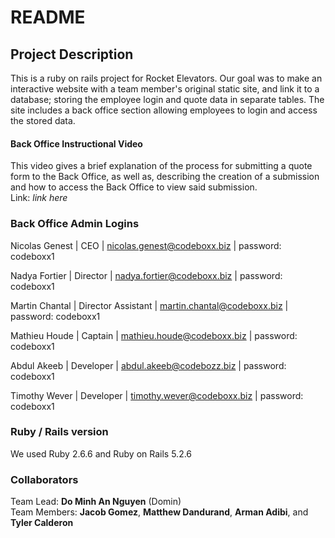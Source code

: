 # README

## Project Description
This is a ruby on rails project for Rocket Elevators. Our goal was to make an interactive website with a team member's original static site, and link it to a database; storing the employee login and quote data in separate tables. The site includes a back office section allowing employees to login and access the stored data.

#### Back Office Instructional Video
This video gives a brief explanation of the process for submitting a quote form to the Back Office, as well as, describing the creation of a submission and how to access the Back Office to view said submission.<br />
Link: <em>link here</em>

### Back Office Admin Logins
Nicolas Genest | CEO | nicolas.genest@codeboxx.biz | password: codeboxx1

Nadya Fortier | Director | nadya.fortier@codeboxx.biz | password: codeboxx1

Martin Chantal | Director Assistant | martin.chantal@codeboxx.biz | password: codeboxx1

Mathieu Houde | Captain | mathieu.houde@codeboxx.biz | password: codeboxx1

Abdul Akeeb | Developer | abdul.akeeb@codebozz.biz | password: codeboxx1

Timothy Wever | Developer | timothy.wever@codeboxx.biz | password: codeboxx1

### Ruby / Rails version
We used Ruby 2.6.6 and Ruby on Rails 5.2.6

### Collaborators
Team Lead: <strong>Do Minh An Nguyen</strong> (Domin)<br />
Team Members: <strong>Jacob Gomez</strong>, <strong>Matthew Dandurand</strong>, <strong>Arman Adibi</strong>, and <strong>Tyler Calderon</strong>
